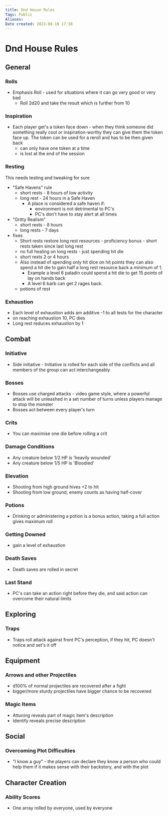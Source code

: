 ```yaml
---
title: Dnd House Rules
Tags: Public
Aliases:
Date created: 2023-08-18 17:38
---
```


# Dnd House Rules

## General

### Rolls
- Emphasis Roll - used for situations where it can go very good or very bad
	- Roll 2d20 and take the result which is further from 10

### Inspiration
- Each player get's a token face down - when they think someone did something really cool or inspiration-worthy they can give them the token face up. The token can be used for a reroll and has to be then given back
	- can only have one token at a time
	- is lost at the end of the session


### Resting
This needs testing and tweaking for sure
- "Safe Havens" rule 
	- short rests - 8 hours of low activity 
	- long rest - 24 hours in a Safe Haven
		- A place is considered a safe haven if:
			- environment is not detrimental to PC's
			- PC's don't have to stay alert at all times
- "Gritty Realism"
	- short rests - 8 hours
	- long rests - 7 days
- fixes
	- Short rests restore long rest resources - proficiency bonus - short rests taken since last long rest
	- no full healing on long rests - just spending hit die
	- short rests 2 or 4 hours
	- Also instead of spending only hit dice on hit points they can also spend a hit die to gain half a long rest resource back a minimum of 1.
	    - Example a level 6 paladin could spend a hit die to get 15 points of lay on hands back   
	    - A level 6 barb can get 2 rages back.
	- potions of rest

### Exhaustion
- Each level of exhaustion adds am additive -1 to all tests for the character
- on reaching exhaustion 10, PC dies
- Long rest reduces exhaustion by 1


## Combat

### Initiative
- Side initiative - Initiative is rolled for each side of the conflicts and all members of the group can act interchangeably

### Bosses
- Bosses use charged attacks - video game style, where a powerful attack will be unleashed in a set number of turns unless players manage to stop the monster
- Bosses act between every player's turn
### Crits
- You can maximise one die before rolling a crit

### Damage Conditions
- Any creature below 1/2 HP is 'heavily wounded'
- Any creature below 1/5 HP is 'Bloodied' 

### Elevation
- Shooting from high ground hives +2 to hit
- Shooting from low ground, enemy counts as having half-cover

### Potions
- Drinking or administering a potion is a bonus action, taking a full action gives maximum roll

### Getting Downed
- gain a level of exhaustion
### Death Saves
- Death saves are rolled in secret
### Last Stand
- PC's can take an action right before they die, and said action can overcome their natural limits

## Exploring

### Traps
- Traps roll attack against front PC's perception, if they hit, PC doesn't notice and set's it off

## Equipment

### Arrows and other Projectiles
- d100% of normal projectiles are recovered after a fight
- bigger/more sturdy projectiles have bigger chance to be recovered 

### Magic Items
- Attuning reveals part of magic item's description
- Identify reveals precise description

## Social

### Overcoming Plot Difficulties
- "I know a guy" - the players can declare they know a person who could help them if it makes sense with their backstory, and with the plot

## Character Creation

### Ability Scores
- One array rolled by everyone, used by everyone 

